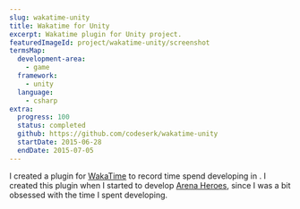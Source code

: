 ```yaml
---
slug: wakatime-unity
title: Wakatime for Unity
excerpt: Wakatime plugin for Unity project.
featuredImageId: project/wakatime-unity/screenshot
termsMap:
  development-area:
    - game
  framework:
    - unity
  language:
    - csharp
extra:
  progress: 100
  status: completed
  github: https://github.com/codeserk/wakatime-unity
  startDate: 2015-06-28
  endDate: 2015-07-05
---
```


I created a plugin for [WakaTime](https://wakatime.com/) to record time spend developing in [](unity). I created this plugin when I started to develop [Arena Heroes](/project/game/callet), since I was a bit obsessed with the time I spent developing.
